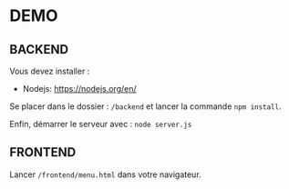 # DEMO

## BACKEND

Vous devez installer :
 - Nodejs: https://nodejs.org/en/

Se placer dans le dossier : `/backend` et lancer la commande `npm install`.

Enfin, démarrer le serveur avec : `node server.js`

## FRONTEND

Lancer `/frontend/menu.html` dans votre navigateur.
